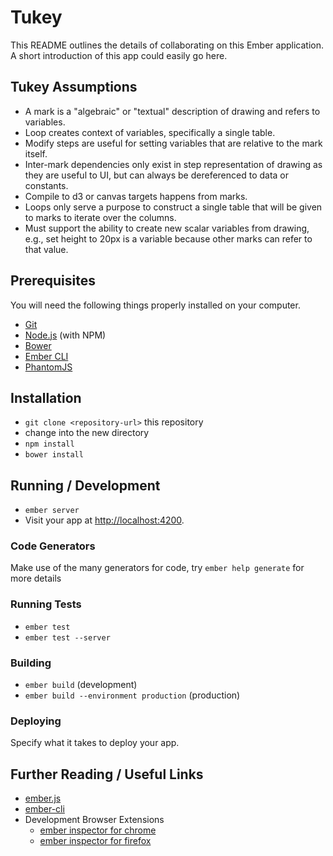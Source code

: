 # Tukey

This README outlines the details of collaborating on this Ember application.
A short introduction of this app could easily go here.

## Tukey Assumptions
* A mark is a "algebraic" or "textual" description of drawing and refers
  to variables.
* Loop creates context of variables, specifically a single table.
* Modify steps are useful for setting variables that are relative to the
  mark itself.
* Inter-mark dependencies only exist in step representation of drawing
  as they are useful to UI, but can always be dereferenced to data or
  constants.
* Compile to d3 or canvas targets happens from marks.
* Loops only serve a purpose to construct a single table that will be
  given to marks to iterate over the columns.
* Must support the ability to create new scalar variables from drawing,
  e.g., set height to 20px is a variable because other marks can refer
  to that value.

## Prerequisites

You will need the following things properly installed on your computer.

* [Git](http://git-scm.com/)
* [Node.js](http://nodejs.org/) (with NPM)
* [Bower](http://bower.io/)
* [Ember CLI](http://www.ember-cli.com/)
* [PhantomJS](http://phantomjs.org/)

## Installation

* `git clone <repository-url>` this repository
* change into the new directory
* `npm install`
* `bower install`

## Running / Development

* `ember server`
* Visit your app at [http://localhost:4200](http://localhost:4200).

### Code Generators

Make use of the many generators for code, try `ember help generate` for more details

### Running Tests

* `ember test`
* `ember test --server`

### Building

* `ember build` (development)
* `ember build --environment production` (production)

### Deploying

Specify what it takes to deploy your app.

## Further Reading / Useful Links

* [ember.js](http://emberjs.com/)
* [ember-cli](http://www.ember-cli.com/)
* Development Browser Extensions
  * [ember inspector for chrome](https://chrome.google.com/webstore/detail/ember-inspector/bmdblncegkenkacieihfhpjfppoconhi)
  * [ember inspector for firefox](https://addons.mozilla.org/en-US/firefox/addon/ember-inspector/)

